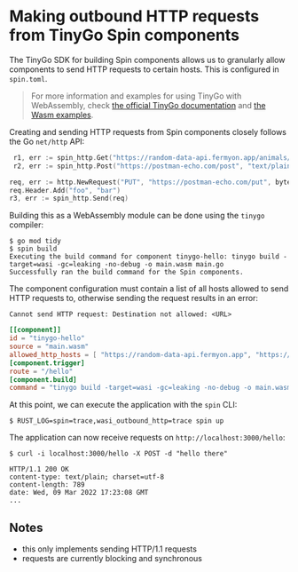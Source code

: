 # Making outbound HTTP requests from TinyGo Spin components

The TinyGo SDK for building Spin components allows us to granularly allow
components to send HTTP requests to certain hosts. This is configured in
`spin.toml`.

> For more information and examples for using TinyGo with WebAssembly, check
> [the official TinyGo documentation](https://tinygo.org/docs/guides/webassembly/)
> and
> [the Wasm examples](https://github.com/tinygo-org/tinygo/tree/release/src/examples/wasm).

Creating and sending HTTP requests from Spin components closely follows the Go
`net/http` API:

```go
 r1, err := spin_http.Get("https://random-data-api.fermyon.app/animals/json")
 r2, err := spin_http.Post("https://postman-echo.com/post", "text/plain", bytes.NewBufferString("Hello there!"))

req, err := http.NewRequest("PUT", "https://postman-echo.com/put", bytes NewBufferString("General Kenobi!"))
req.Header.Add("foo", "bar")
r3, err := spin_http.Send(req)
```

Building this as a WebAssembly module can be done using the `tinygo` compiler:

```shell
$ go mod tidy
$ spin build
Executing the build command for component tinygo-hello: tinygo build -target=wasi -gc=leaking -no-debug -o main.wasm main.go
Successfully ran the build command for the Spin components.
```

The component configuration must contain a list of all hosts allowed to send
HTTP requests to, otherwise sending the request results in an error:

```
Cannot send HTTP request: Destination not allowed: <URL>
```

```toml
[[component]]
id = "tinygo-hello"
source = "main.wasm"
allowed_http_hosts = [ "https://random-data-api.fermyon.app", "https://postman-echo.com" ]
[component.trigger]
route = "/hello"
[component.build]
command = "tinygo build -target=wasi -gc=leaking -no-debug -o main.wasm main.go"
```

At this point, we can execute the application with the `spin` CLI:

```shell
$ RUST_LOG=spin=trace,wasi_outbound_http=trace spin up
```

The application can now receive requests on `http://localhost:3000/hello`:

```shell
$ curl -i localhost:3000/hello -X POST -d "hello there"

HTTP/1.1 200 OK
content-type: text/plain; charset=utf-8
content-length: 789
date: Wed, 09 Mar 2022 17:23:08 GMT
...
```

## Notes

- this only implements sending HTTP/1.1 requests
- requests are currently blocking and synchronous
